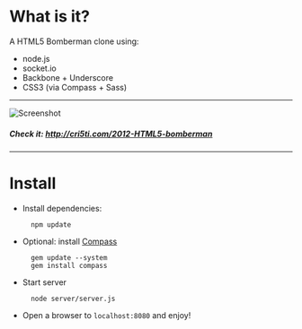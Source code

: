 What is it?
================

A HTML5 Bomberman clone using:

 * node.js
 * socket.io
 * Backbone + Underscore
 * CSS3 (via Compass + Sass)


***

![Screenshot](http://cri5ti.com/media/shortfuse/screen-small.png)

##### Check it: http://cri5ti.com/2012-HTML5-bomberman

***

Install
===============

* Install dependencies:
 

		npm update


* Optional: install [Compass](http://compass-style.org/install/)
 
		gem update --system
		gem install compass
	
* Start server

		node server/server.js
		

* Open a browser to `localhost:8080` and enjoy!


